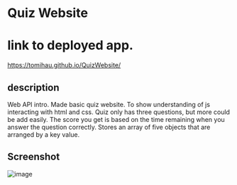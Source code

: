 # Quiz Website

# link to deployed app.

https://tomihau.github.io/QuizWebsite/

## description

Web API intro. Made basic quiz website. To show understanding of js interacting with html and css.
Quiz only has three questions, but more could be add easily. 
The score you get is based on the time remaining when you answer the question correctly.
Stores an array of five objects that are arranged by a key value.

## Screenshot

![image](https://user-images.githubusercontent.com/88224502/149641344-6bdb2d46-6a42-49e7-bebd-0f6c25d3536d.png)


